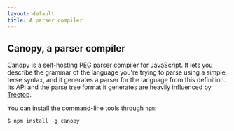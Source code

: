 ```yaml
---
layout: default
title: A parser compiler
---
```


## Canopy, a parser compiler

Canopy is a self-hosting
[PEG](http://en.wikipedia.org/wiki/Parsing_expression_grammar) parser compiler
for JavaScript. It lets you describe the grammar of the language you're trying
to parse using a simple, terse syntax, and it generates a parser for the
language from this definition. Its API and the parse tree format it generates
are heavily influenced by [Treetop](http://treetop.rubyforge.org/).

You can install the command-line tools through `npm`:

    $ npm install -g canopy
